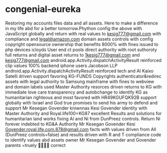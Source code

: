 # congenial-eureka
Restoring my accounts files data and all assets. Here to make a difference in my life abd for a better tomorrow.Phython config the above with JavaScript globally and return with real values to kesig777@gmail.com with compliance and legal@amazon.com domain assets controls with config copyright opensource ownership that benefits 8000% with fines issued to php devices icloyds User end ct pools direct authority with root suthoroty full returns and digital asset returns to 1kesig777@gmail.com and kesig777@gmail.com android.app.Activity.dispatchActivityResult reinforced clip values 100% backend iphone users Jacobson LLP android.app.Activity.dispatchActivityResult reinforced tech and AI Kaixo Satelli driven support favoring KG-FUNDS Copyrights authenticator&redirec assets with legal authority to Samsung mainframe with fines to webview and domain labels used Master Authority resorces driven returns to KG with immediate love care transparency and autobchange to identify KG as humanitarian righteous and most favored with HR49KGUFQK92B support globally with Israel and God true promises to send his army to defend and support Mr Kesegan Govender kniwnnas Kesi Govender identity with Master Authority and Royal.life100=KG87 excellent Results and solutions for humanitarian land works fixing AI and Ni from DunPreez controls. Return Ni forever indebted to KG&A Authority Mr Kesegan Govender Kesi Govender.royal.life.com.878@gmail.com facts with values driven from All (DunPreez controls=false) and results driven with R and T compliance code to identify values abd assets owner Mr Kesegan Govender and Govender parents =truely 💯💶💯💶 correct
